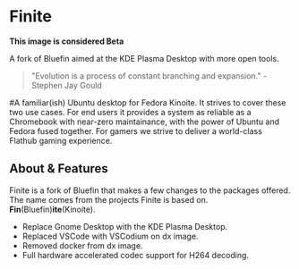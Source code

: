 # Finite
**This image is considered Beta** 

A fork of Bluefin aimed at the KDE Plasma Desktop with more open tools.

> "Evolution is a process of constant branching and expansion." - Stephen Jay Gould

#A familiar(ish) Ubuntu desktop for Fedora Kinoite. It strives to cover these two use cases. For end users it provides a system as reliable as a Chromebook with near-zero maintainance, with the power of Ubuntu and Fedora fused together. For gamers we strive to deliver a world-class Flathub gaming experience.

## About & Features

Finite is a fork of Bluefin that makes a few changes to the packages offered. The name comes from the projects Finite is based on. **Fin**(Bluefin)**ite**(Kinoite).

- Replace Gnome Desktop with the KDE Plasma Desktop.
- Replaced VSCode with VSCodium on dx image.
- Removed docker from dx image.
- Full hardware accelerated codec support for H264 decoding.
